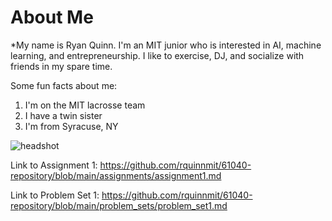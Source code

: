 # About Me
*My name is Ryan Quinn. I'm an MIT junior who is interested in AI, machine learning, and entrepreneurship. I like to exercise, DJ, and socialize with friends in my spare time.

Some fun facts about me:
1. I'm on the MIT lacrosse team
2. I have a twin sister
3. I'm from Syracuse, NY

![headshot]([https://pbs.twimg.com/media/GzYlia3XMAAWfm4?format=jpg&name=4096x4096](https://www.google.com/url?sa=i&url=https%3A%2F%2Fmitathletics.com%2Fsports%2Fmens-lacrosse%2Froster%2Fryan-quinn%2F13328&psig=AOvVaw0S4PE_k8jvbL5FwOtmUbER&ust=1757050080631000&source=images&cd=vfe&opi=89978449&ved=0CBYQjRxqFwoTCJiSwOWvvo8DFQAAAAAdAAAAABAL))

Link to Assignment 1: https://github.com/rquinnmit/61040-repository/blob/main/assignments/assignment1.md

Link to Problem Set 1: https://github.com/rquinnmit/61040-repository/blob/main/problem_sets/problem_set1.md
